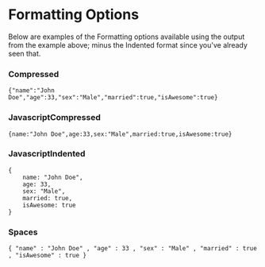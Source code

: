 # Formatting Options
Below are examples of the Formatting options available using the output from the example above; minus the Indented format since you've already seen that.

### Compressed
```
{"name":"John Doe","age":33,"sex":"Male","married":true,"isAwesome":true}
```
### JavascriptCompressed 
```
{name:"John Doe",age:33,sex:"Male",married:true,isAwesome:true}
```
### JavascriptIndented
```
{
	name: "John Doe",
	age: 33,
	sex: "Male",
	married: true,
	isAwesome: true
}
```
### Spaces
```
{ "name" : "John Doe" , "age" : 33 , "sex" : "Male" , "married" : true , "isAwesome" : true }
```
